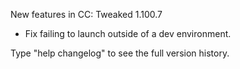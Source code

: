 New features in CC: Tweaked 1.100.7

* Fix failing to launch outside of a dev environment.

Type "help changelog" to see the full version history.
